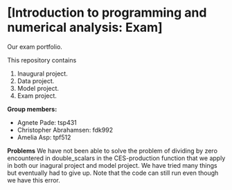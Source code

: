 # \[Introduction to programming and numerical analysis: Exam\]
Our exam portfolio.

This repository contains  
1. Inaugural project. 
2. Data project.
3. Model project.
4. Exam project.

**Group members:** 
- Agnete Pade: tsp431
- Christopher Abrahamsen: fdk992
- Amelia Asp: tpf512

**Problems** We have not been able to solve the problem of dividing by zero encountered in double_scalars in the CES-production function that we apply in both our inagural project and model project. We have tried many things but eventually had to give up. Note that the code can still run even though we have this error. 

